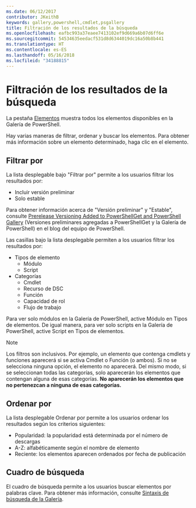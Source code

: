 ```yaml
---
ms.date: 06/12/2017
contributor: JKeithB
keywords: gallery,powershell,cmdlet,psgallery
title: Filtración de los resultados de la búsqueda
ms.openlocfilehash: eafbc993a37eaee7413102ef9d669a6b07d6ff6e
ms.sourcegitcommit: 54534635eedacf531d8d6344019dc16a50b8b441
ms.translationtype: HT
ms.contentlocale: es-ES
ms.lasthandoff: 05/16/2018
ms.locfileid: "34188815"
---
```

# <a name="filtering-search-results"></a>Filtración de los resultados de la búsqueda

La pestaña [Elementos](https://www.powershellgallery.com/items) muestra todos los elementos disponibles en la Galería de PowerShell.

Hay varias maneras de filtrar, ordenar y buscar los elementos.
Para obtener más información sobre un elemento determinado, haga clic en el elemento.

## <a name="filter-by"></a>Filtrar por

La lista desplegable bajo "Filtrar por" permite a los usuarios filtrar los resultados por:
- Incluir versión preliminar
- Solo estable

Para obtener información acerca de "Versión preliminar" y "Estable", consulte [Prerelease Versioning Added to PowerShellGet and PowerShell Gallery](https://blogs.msdn.microsoft.com/powershell/2017/12/05/prerelease-versioning-added-to-powershellget-and-powershell-gallery/) (Versiones preliminares agregadas a PowerShellGet y la Galería de PowerShell) en el blog del equipo de PowerShell.

Las casillas bajo la lista desplegable permiten a los usuarios filtrar los resultados por:
- Tipos de elemento
  - Módulo
  - Script
- Categorías
  - Cmdlet
  - Recurso de DSC
  - Función
  - Capacidad de rol
  - Flujo de trabajo

Para ver solo módulos en la Galería de PowerShell, active Módulo en Tipos de elementos.
De igual manera, para ver solo scripts en la Galería de PowerShell, active Script en Tipos de elementos.

> [!NOTE]
> Los filtros son inclusivos.
> Por ejemplo, un elemento que contenga cmdlets y funciones aparecerá si se activa Cmdlet o Función (o ambos).
> Si no se selecciona ninguna opción, el elemento no aparecerá.
> Del mismo modo, si se seleccionan todas las categorías, solo aparecerán los elementos que contengan alguna de esas categorías.
> **No aparecerán los elementos que no pertenezcan a ninguna de esas categorías.**

## <a name="sort-by"></a>Ordenar por

La lista desplegable Ordenar por permite a los usuarios ordenar los resultados según los criterios siguientes:
- Popularidad: la popularidad está determinada por el número de descargas
- A-Z: alfabéticamente según el nombre de elemento
- Reciente: los elementos aparecen ordenados por fecha de publicación

## <a name="search-box"></a>Cuadro de búsqueda

El cuadro de búsqueda permite a los usuarios buscar elementos por palabras clave.
Para obtener más información, consulte [Sintaxis de búsqueda de la Galería](search-syntax.md).